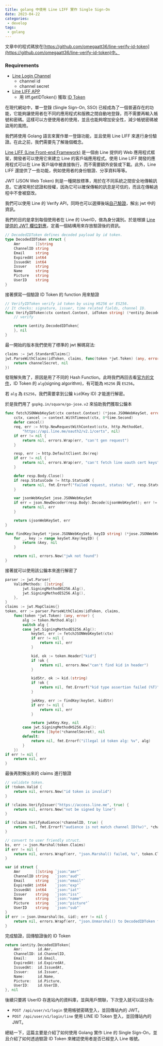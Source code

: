 ```yaml
---
title: golang 中使用 Line LIFF 實作 Single Sign-On
date: 2023-04-22
categories:
 - develop
tags:
 - golang
---
```


文章中的程式碼放在[https://github.com/omegaatt36/line-verify-id-token](https://github.com/omegaatt36/line-verify-id-token)中。

### Requirements

- [Line Login Channel](https://developers.line.biz/zh-hant/)
    - channel id
    - channel secret
- [Line LIFF APP](https://github.com/line/line-liff-v2-starter)
    - 用 liff.getIDToken() 獲取 [ID Token](https://developers.line.biz/en/docs/line-login/verify-id-token/#get-an-id-token)

在現代網站中，單一登錄 (Single Sign-On, SSO) 已經成為了一個普遍存在的功能，它能夠讓使用者在不同的應用程式和服務之間自動地登錄，而不需要再輸入帳號和密碼。這樣可以方便使用者的使用，並且也能夠增加安全性，減少帳號密碼被盜用的風險。

我們將使用 Golang 語言來實作單一登錄功能，並且使用 Line LIFF 來進行身份驗證。在此之前，我們需要先了解幾個概念。

[Line LIFF (Line Front-end Framework)](https://developers.line.biz/en/docs/liff/overview/) 是一個由 Line 提供的 Web 應用程式框架，開發者可以使用它來建立 Line 的客戶端應用程式。使用 Line LIFF 開發的應用程式可以在 Line 客戶端中被直接執行，而不需要額外安裝或下載。此外，Line LIFF 還提供了一些功能，例如使用者的身份驗證、分享資料等等。

JWT (JSON Web Token) 則是一種開放標準，用於在不同系統之間安全地傳輸訊息。它通常用於認證和授權，因為它可以確保傳輸的訊息是可信的，而且在傳輸過程中不會被竄改。

我們可以使用 Line 的 Verify API，同時也可以選擇後端[自己驗證](https://developers.line.biz/en/docs/line-login/verify-id-token/#write-original-code)，解出 jwt 中的資訊。

我們的目的是拿到每個使用者在 Line 的 UserID，做為身分識別。於是根據 [Line 提供的 JWT 欄位對應](https://developers.line.biz/en/docs/line-login/verify-id-token/#payload)，定義一個結構用來存放驗證後的資訊。

```go
// DecodedIDToken defines decoded payload by id token.
type DecodedIDToken struct {
	Amr       []string
	ChannelID string
	Email     string
	ExpiredAt int64
	IssuedAt  int64
	Issuer    string
	Name      string
	Picture   string
	UserID    string
}
```

接著撰寫一個驗證 ID Token 的 function 用來驗證
```go
// VerifyIDToken verify id token by using HS256 or ES256.
// It checks: signature, issuer, time related fields, channel ID.
func VerifyIDToken(ctx context.Context, idToken string) (*entity.DecodedIDToken, error) {
    // verify

	return &entity.DecodedIDToken{
	}, nil
}
```

最一開始的版本我們使用了標準的 jwt 解碼寫法:
```go
claims := jwt.StandardClaims{}
jwt.ParseWithClaims(idToken, claims, func(token *jwt.Token) (any, error) {
    return channelSecret, nil
})
```

發現解失敗了，原因是用了不同的 Hash Function。此時我們再回去看[官方的文件](https://developers.line.biz/en/docs/line-login/verify-id-token/#header)，ID Token 的 `alg`(signing algorithm)，有可能為 `HS256` 與 `ES256`。

若 `alg` 為 `ES256`，我們需要拿到公鑰 `kid`(Key ID) 才能進行解密。

於是我們用了 `gopkg.in/square/go-jose.v2` 來協助我們獲取公鑰本

```go
func fetchJSONWebKeySet(ctx context.Context) (*jose.JSONWebKeySet, error) {
	cctx, cancel := context.WithTimeout(ctx, 8*time.Second)
	defer cancel()
	req, err := http.NewRequestWithContext(cctx, http.MethodGet,
		"https://api.line.me/oauth2/v2.1/certs", nil)
	if err != nil {
		return nil, errors.Wrap(err, "can't gen request")
	}

	resp, err := http.DefaultClient.Do(req)
	if err != nil {
		return nil, errors.Wrap(err, "can't fetch line oauth cert keys")
	}

	defer resp.Body.Close()
	if resp.StatusCode != http.StatusOK {
		return nil, fmt.Errorf("failed request, status: %d", resp.StatusCode)
	}

	var jsonWebKeySet jose.JSONWebKeySet
	if err = json.NewDecoder(resp.Body).Decode(&jsonWebKeySet); err != nil {
		return nil, err
	}

	return &jsonWebKeySet, err
}

func findKey(keySet *jose.JSONWebKeySet, keyID string) (*jose.JSONWebKey, error) {
	for _, key := range keySet.Key(keyID) {
		return &key, nil
	}

	return nil, errors.New("jwk not found")
}
```

接著就可以使用該公鑰本來進行解密了
```go
parser := jwt.Parser{
    ValidMethods: []string{
        jwt.SigningMethodHS256.Alg(),
        jwt.SigningMethodES256.Alg(),
    },
}
claims := jwt.MapClaims{}
token, err := parser.ParseWithClaims(idToken, claims,
    func(token *jwt.Token) (any, error) {
        alg := token.Method.Alg()
        switch alg {
        case jwt.SigningMethodES256.Alg():
            keySet, err := fetchJSONWebKeySet(ctx)
            if err != nil {
                return nil, err
            }

            kid, ok := token.Header["kid"]
            if !ok {
                return nil, errors.New("can't find kid in header")
            }

            kidStr, ok := kid.(string)
            if !ok {
                return nil, fmt.Errorf("kid type assertion failed (%T)", kid)
            }

            jwkKey, err := findKey(keySet, kidStr)
            if err != nil {
                return nil, err
            }

            return jwkKey.Key, nil
        case jwt.SigningMethodHS256.Alg():
            return []byte(*channelSecret), nil
        default:
            return nil, fmt.Errorf("illegal id token alg: %v", alg)
        }
    })
if err != nil {
    return nil, err
}
```

最後再對解出來的 claims 進行驗證

```go
// validate token.
if !token.Valid {
    return nil, errors.New("id token is invalid")
}

if !claims.VerifyIssuer("https://access.line.me", true) {
    return nil, errors.New("not be signed by line")
}

if !claims.VerifyAudience(*channelID, true) {
    return nil, fmt.Errorf("audience is not match channel ID(%v)", *channelID)
}

// convert to user friendly struct.
bs, err := json.Marshal(token.Claims)
if err != nil {
    return nil, errors.Wrapf(err, "json.Marshal() failed, %s", token.Claims)
}

var id struct {
    Amr       []string `json:"amr"`
    ChannelID string   `json:"aud"`
    Email     string   `json:"email"`
    ExpiredAt int64    `json:"exp"`
    IssuedAt  int64    `json:"iat"`
    Issuer    string   `json:"iss"`
    Name      string   `json:"name"`
    Picture   string   `json:"picture"`
    UserID    string   `json:"sub"`
}
if err := json.Unmarshal(bs, &id); err != nil {
    return nil, errors.Wrapf(err, "json.Unmarshal() to DecodedIDToken failed, %s", string(bs))
}
```

完成驗證，回傳驗證後的 ID Token
```go
return &entity.DecodedIDToken{
    Amr:       id.Amr,
    ChannelID: id.ChannelID,
    Email:     id.Email,
    ExpiredAt: id.ExpiredAt,
    IssuedAt:  id.IssuedAt,
    Issuer:    id.Issuer,
    Name:      id.Name,
    Picture:   id.Picture,
    UserID:    id.UserID,
}, nil
```

後續只要將 UserID 存進站內的資料庫，並與用戶關聯，下次登入就可以區分為:
- `POST /api/user/v1/login` 使用帳號密碼登入，並回傳站內的 JWT。
- `POST /api/user/v1/login/line` 使用 LINE ID Token 登入，並回傳站內的 JWT。

總結一下，這篇主要是介紹了如何使用 Golang 實作 Line 的 Single Sign-On，並且介紹了如何透過驗證 ID Token 來確認使用者是否已經登入 Line 帳號。
